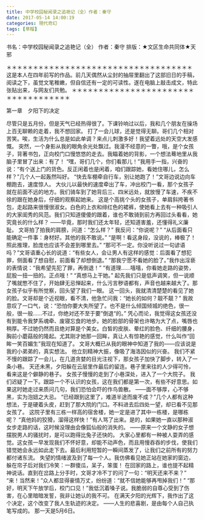 ```yaml
---
title: 中学校园秘闻录之追艳记（全）作者：秦守
date: 2017-05-14 14:00:19
categories: 現代奇幻
tags: [草榴]
---
```

书名：中学校园秘闻录之追艳记（全）
    作者：秦守
    排版：★文区生命共同体★天邪


＊＊＊＊＊＊＊＊＊＊＊＊＊＊＊＊＊＊＊＊＊＊＊＊＊＊＊＊＊＊＊＊＊＊＊
    这是本人在四年前写的作品。前几天偶然从尘封的抽屉里翻出了这部旧日的手稿，阅读之下，虽觉文笔稚嫩，但自信还有一定的可读性。遂在电脑上敲击成文，特此张贴出来，与网友们共勉。
＊＊＊＊＊＊＊＊＊＊＊＊＊＊＊＊＊＊＊＊＊＊＊＊＊＊＊＊＊＊＊＊＊＊＊


第一章　夕阳下的决定

尽管只是五月份，但是天气已经热得很了。下课铃响过以后，我和几个朋友在操场上百无聊赖的走着，我不想回家。
打了一会儿球，还是觉得无聊。哥们几个相对苦笑。唉，生活为什么总是如此单调？来点儿刺激多好！我望着远处的天空大发感慨。
突然，一个身影从我的眼角余光处飘过。我漫不经意的一瞥，哦，是个女孩子，背著书包，正向校门口慢悠悠的走去。我瞄着她的背影，一个想法蓦地里从我脑子里冒了出来：有了！
“嘿，哥们几个，你们看那儿！”我用手一指，兴奋的说：“有个送上门的货色。反正闲着也是闲着，咱们跟踪她，看她住哪儿，怎么样？”几个人一起轰然叫好。
“快去车棚牵自行车，别让她跑了！”文哥边说边向车棚跑去，速度惊人。
大伙儿以最快的速度牵出了车，冲出校门一看，那个女孩子就在前面不远的地方。我们骑车到了她背后三、四米远处，就放慢了车速，不疾不徐的跟在她身后，仔细的观察起她来。
这是个高挑个头的女孩子，单肩斜挎著书包，走起路来很慢很淑女。白色的上衣和绯红色的裙裤，使她看上去有一种吸引人的大家闺秀的风范。我们只知道傻傻的跟着，谁也不敢骑到前方再回过头看看，她究竟长的什么样？
——毕竟，那时我们还太年轻，还知道害羞，还懂得礼义廉耻。
文哥拍了拍我的肩膀，问道：“怎么样？”
我反问：“你说呢？”
“从后面看只能确定一件事：身材好。其他的我不敢说。”
“是啊！看这身段，没说的，棒极了！照此推理，脸庞也应该不会差到哪里去。”
“那可不一定。你没听说过一句谚语吗？”文哥语重心长的说道：“有些女人，会让男人有这样的感觉：后面看了想犯罪，侧面看了想自慰，前面看了却想倒退。”
“那我宁愿不看她的脸了。”我作出淫亵的表情说：“我希望先犯了罪，再倒退！”
“有道理……嘻嘻，你看她走路的姿势，屁股一扭一扭的。正点哦！”
“真想马上干她。”
起先我们只是低声调笑，但一说顺了嘴就憋不住了，开始肆无忌惮起来，什么污言秽语都有，声音也越来越大了。那女孩子似乎有所觉察，回头望了我们一眼。
这一回头，我就清清楚楚的看见了她的脸。文哥却是个近视眼，看不清，他急忙问我：“她长的如何？靓不靓？”
我故意叹了一口气，说：“恐怕你要大失所望了。也不是什么倾国倾城的绝色，很一般，很一般……不过，你绝对还不至于要”倒退“的。”
凭心而论，我觉得这女孩还没有到能令我梦系魂牵、废寝忘食的地步。她的脸部的骨架也许略为大了点，嘴唇也稍厚。不过她仍然而且绝对算是个美女。白皙的皮肤、晕红的脸色、纤细的腰身，胸前小蘑菇般的隆起。尤其刚才她那一回眸，真让人有惊艳的感觉，什么叫作“回眸一笑百媚生”我现在知道了。
文哥大概已从我的眼神中知道了我的——应该说是我的小弟弟的，真实想法。
他立刻精神大振，像吸了海洛因似的兴奋。
我们不紧不慢的跟踪了一会儿，在几道贪婪的目光注视下，那女孩子加快了脚步，转入了一条小巷。
天还未黑，夕阳躲在云层里作最后的留连。巷子里来往的人少得可怜，看来这是个僻静的巷子。
女孩子慢慢的走到了小巷深处，进入了一个大院子。
我们迟疑了一下。跟踪一个不认识的女孩，这在我们都是第一次，有些不好意思。如果这时她走过来质问几句，我们恐怕会吓的作鸟兽散。
——面不够厚，心不够黑，实为泡妞之大忌。
“已经跟到这里了，难道半途而废不成？”几个人都有这种想法，于是硬着头皮，赶到了那大院的门口。不料进去后四处一望，却已看不见那女孩了。
这院子里有三栋一样高的宿舍楼，她一定是进了其中一栋楼，是哪栋呢？
“真他妈的狡猾，溜得这样快！”有人骂了出来。是的，如果她一直以那种淑女步走路的话，这时候没理由会像狐仙般的消失的。
——原来一个文静的女子想摆脱男人的骚扰时，是可以跑得比兔子还快的。
大家心里都有一种被人耍弄的感觉。这女孩一早发现我们不怀好意，却能不动声色，而且用慢吞吞的步伐，使我们错觉她会永远如此走下去。最后利用短暂的一瞬间蒸发了，让我们之前所有的努力都付诸东流。
失望的情绪波及到了每一个人。我仿佛看见她正站在她家的窗边，躲在帘子后对我们冷笑：一群傻瓜，呆子，笨蛋！
在回家的路上，谁也提不起精神说话。直到在岔路上分手时，文哥才冷不丁的问了一句：“明天还来不来？”
“来！当然来！”众人都显得豪情万丈，纷纷道：“就不信她能够再甩掉我们！”
“那好，明天下午放学后，校门口见！”我低沉着嗓子说。我脆弱的自尊心受到了伤害，在心里暗暗发誓，我非让她认的我不可。
在满天夕阳的光辉下，我作出了这个决定，这个改变了我人生轨迹的决定。
——人生的悲喜剧，是由每个人自己执笔写成的。
那一天是5月6日。